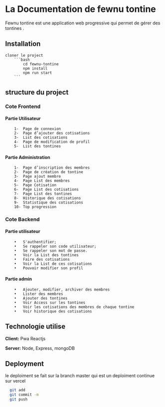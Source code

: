 
# La Documentation de fewnu tontine
Fewnu tontine est une application web progressive qui permet de gérer des tontines .

## Installation
    cloner le project
        ```bash
            cd fewnu-tontine
            npm install 
            npm run start
        ```
## structure du project

### Cote Frontend
#### Partie Utilisateur
        1-	Page de connexion
        2-	Page d’ajouter des cotisations
        3-	List des cotisations
        4-	Page de modification de profil
        5-	List des tontines

#### Partie Administration
        1-	Page d’inscription des membres
        2-	Page de création de tontine
        3-	Page ajout membre
        4-	Page List des membres
        5-	Page Cotisation
        6-	Page List des cotisations
        7-	Page List des tontines
        8-	Historique des cotisations
        9-	Statistique des cotisations
        10-	Top progression

### Cote Backend

#### Partie utilisateur
        •	S'authentifier;
        •	Se rappeler son code utilisateur;
        •	Se rappeler son mot de passe.
        •	Voir la List des tontines 
        •	Faire des cotisations
        •	Voir la List de ces cotisations
        •	Pouvoir modifier son profil 

#### Partie admin
        •	Ajouter, modifier, archiver des membres
        •	Lister des membres
        •	Ajouter des tontines
        •	Voir Access sur les tontines
        •	Voir les cotisations des membres de chaque tontine
        •	Voir historique des cotisations


## Technologie utilise

**Client:** Pwa Reactjs

**Server:** Node, Express, mongoDB


## Deployment

le deploiment se fait sur la branch master qui est un deploiment continue sur vercel

```bash
  git add 
  git commit -m
  git push 

```


